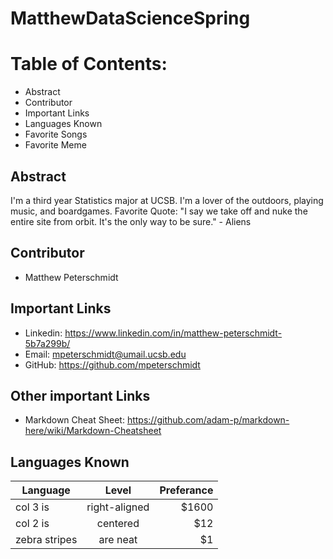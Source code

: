 # MatthewDataScienceSpring

# Table of Contents:
* Abstract
* Contributor
* Important Links
* Languages Known
* Favorite Songs
* Favorite Meme

## Abstract
I'm a third year Statistics major at UCSB.  I'm a lover of the outdoors, playing music, and boardgames.
Favorite Quote: "I say we take off and nuke the entire site from orbit. It's the only way to be sure." - Aliens

## Contributor
* Matthew Peterschmidt

## Important Links
* Linkedin: https://www.linkedin.com/in/matthew-peterschmidt-5b7a299b/
* Email: mpeterschmidt@umail.ucsb.edu
* GitHub: https://github.com/mpeterschmidt

## Other important Links
* Markdown Cheat Sheet: https://github.com/adam-p/markdown-here/wiki/Markdown-Cheatsheet

## Languages Known
| Language      | Level         | Preferance  |
| ------------- |:-------------:| -----------:|
| col 3 is      | right-aligned | $1600       |
| col 2 is      | centered      |   $12       |
| zebra stripes | are neat      |    $1       |

##

